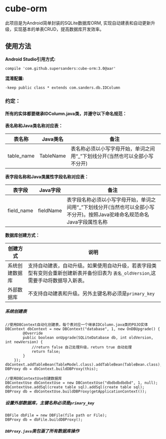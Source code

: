 # cube-orm
此项目是为Android简单封装的SQLite数据库ORM, 实现自动建表和自动更新升级，实现基本的单表CRUD，提高数据库开发效率。
## 使用方法
<b>Android Studio引用方式:</b>

`compile 'com.github.supersanders:cube-orm:3.0@aar'`

<b>混淆配置:</b>

`-keep public class * extends com.sanders.db.IDColumn`
### 约定：
#### 所有的实体都要继承IDColumn.java类，并遵守以下命名规范：
<b>表名称和Java类名称对应表：</b>

| 表名称 | Java类名 | 备注 |
| --- | --- | --- |
| table_name | TableName | 表名称必须以小写字母开始，单词之间用“_”下划线分开(当然也可以全部小写不分开) |

<b>表字段名称和Java类属性字段名称对应表：</b>

| 表字段 | Java字段 | 备注 |
| --- | --- | --- |
| field_name | fieldName | 表字段名称必须以小写字母开始，单词之间用“_”下划线分开(当然也可以全部小写不分开)。按照Java驼峰命名规范命名Java字段属性名称 |

<b>数据库创建方式：</b>

| 创建方式  | 说明 |
| --- | --- |
| 系统创建数据库 | 支持自动建表，自动升级。如果使用自动升级，若表字段类型有变则会重新创建新表并备份旧表为 `表名_oldVersion`,这需要手动将数据导入新表。 |
| 外部数据库 | 不支持自动建表和升级。另外主键名称必须是`primary_key` |

##### 系统创建表
	//使用DBContext自动化创建表，每个表对应一个继承IDColumn.java类的POJO实体
	DBContext dbContext = new DBContext("database", 1, new OnDBUpgrade() {
            @Override
            public boolean onUpgrade(SQLiteDatabase db, int oldVersion, int newVersion) {
            	//return false 自己处理升级，return true 自动处理
                return false;
            }
        });
	dbContext.addTableBean(TableModel.class).addTableBean(TableBean.class);
	DBProxy db = dbContext.buildDBProxy(this);
	
	//使用DBContextUse创建数据库
	DBContextUse dbContextUse = new DBContextUse("dbdbdbdbdbd", 1, null);
    dbContextUse.addSql(create table sql).addSql(create table sql);
    DBProxy db = dbContextUse.buildDBProxy(getApplicationContext());
##### 设置外部数据库，主键名称必须是`primary_key`
	DBFile dbFile = new DBFile(file path or File);
	DBProxy db = dbFile.buildDBProxy();
##### `DBProxy.java`类包涵了所有数据库操作